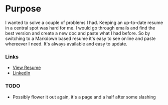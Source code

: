 # Purpose
I wanted to solve a couple of problems I had. Keeping an up-to-date resume in a central spot was hard for me. I would go through emails and find the best version and create a new doc and paste what I had before. So by switching to a Markdown based resume it's easy to see online and paste whereever I need. It's always available and easy to update.

### Links
* [View Resume](resume.md)
* [LinkedIn](https://www.linkedin.com/in/dillonchr)

### TODO
* Possibly flower it out again, it's a page and a half after some slashing
